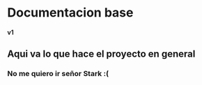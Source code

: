 # Documentacion base 
#### v1

## Aqui va lo que hace el proyecto en general

### No me quiero ir señor Stark :(